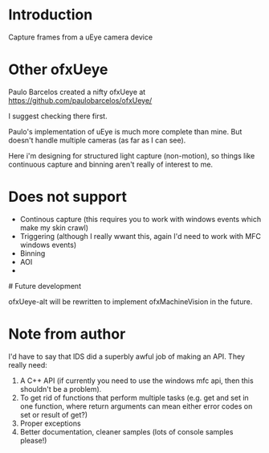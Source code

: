 # Introduction

Capture frames from a uEye camera device

# Other ofxUeye

Paulo Barcelos created a nifty ofxUeye at 
https://github.com/paulobarcelos/ofxUeye/

I suggest checking there first.

Paulo's implementation of uEye is much more complete than mine. But doesn't handle multiple cameras (as far as I can see).

Here i'm designing for structured light capture (non-motion), so things like continuous capture and binning aren't really of interest to me.

# Does not support

* Continous capture (this requires you to work with windows events which make my skin crawl)
* Triggering (although I really wwant this, again I'd need to work with MFC windows events)
* Binning
* AOI
* 

# Future development

ofxUeye-alt will be rewritten to implement ofxMachineVision in the future.

# Note from author

I'd have to say that IDS did a superbly awful job of making an API. They really need:

1. A C++ API (if currently you need to use the windows mfc api, then this shouldn't be a problem).
2. To get rid of functions that perform multiple tasks (e.g. get and set in one function, where return arguments can mean either error codes on set or result of get?)
3. Proper exceptions
4. Better documentation, cleaner samples (lots of console samples please!)
